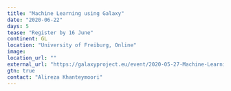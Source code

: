 ```yaml
---
title: "Machine Learning using Galaxy"
date: "2020-06-22"
days: 5
tease: "Register by 16 June"
continent: GL
location: "University of Freiburg, Online"
image: 
location_url: ""
external_url: "https://galaxyproject.eu/event/2020-05-27-Machine-Learning-Elixir/"
gtn: true
contact: "Alireza Khanteymoori"
---
```

